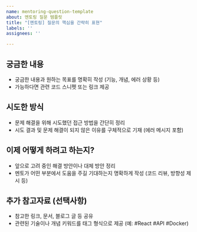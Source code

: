 ```yaml
---
name: mentoring-question-template
about: 멘토링 질문 템플릿
title: "[멘토링] 질문의 핵심을 간략히 표현"
labels: ''
assignees: ''

---
```


## 궁금한 내용

- 궁금한 내용과 원하는 목표를 명확히 작성 (기능, 개념, 에러 상황 등)
- 가능하다면 관련 코드 스니펫 또는 링크 제공

## 시도한 방식

- 문제 해결을 위해 시도했던 접근 방법을 간단히 정리
- 시도 결과 및 문제 해결이 되지 않은 이유를 구체적으로 기재 (에러 메시지 포함)

## 이제 어떻게 하려고 하는지?

- 앞으로 고려 중인 해결 방안이나 대체 방안 정리
- 멘토가 어떤 부분에서 도움을 주길 기대하는지 명확하게 작성 (코드 리뷰, 방향성 제시 등)

## 추가 참고자료 (선택사항)

- 참고한 링크, 문서, 블로그 글 등 공유
- 관련된 기술이나 개념 키워드를 태그 형식으로 제공 (예: #React #API #Docker)
